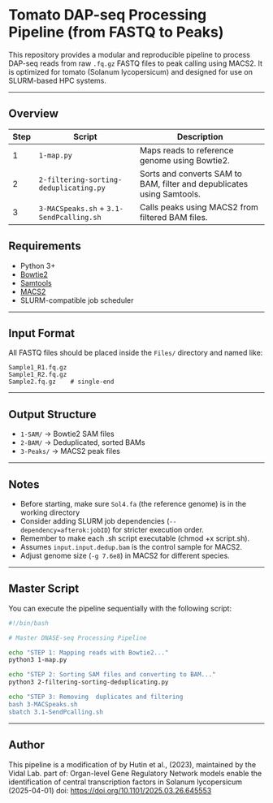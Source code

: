 # Tomato DAP-seq Processing Pipeline (from FASTQ to Peaks)

This repository provides a modular and reproducible pipeline to process DAP-seq reads from raw `.fq.gz` FASTQ files to peak calling using MACS2. It is optimized for tomato (Solanum lycopersicum) and designed for use on SLURM-based HPC systems.

---

## Overview

| Step | Script           | Description                                                               |
|------|------------------|---------------------------------------------------------------------------|
| 1    | `1-map.py`       | Maps reads to reference genome using Bowtie2.                            |
| 2    | `2-filtering-sorting-deduplicating.py`   | Sorts and converts SAM to BAM, filter and depublicates using Samtools.                 |
| 3    | `3-MACSpeaks.sh` + `3.1-SendPcalling.sh`     |  Calls peaks using MACS2 from filtered BAM files.               |


##  Requirements


- Python 3+
- [Bowtie2](http://bowtie-bio.sourceforge.net/bowtie2/)
- [Samtools](http://www.htslib.org/)
- [MACS2](https://github.com/macs3-project/MACS)
- SLURM-compatible job scheduler


---


## Input Format

All FASTQ files should be placed inside the `Files/` directory and named like:

```
Sample1_R1.fq.gz
Sample1_R2.fq.gz
Sample2.fq.gz    # single-end
```

---

## Output Structure

- `1-SAM/` → Bowtie2 SAM files
- `2-BAM/` → Deduplicated, sorted BAMs
- `3-Peaks/` → MACS2 peak files


---

##  Notes
- Before starting, make sure `Sol4.fa` (the reference genome) is in the working directory
- Consider adding SLURM job dependencies (`--dependency=afterok:jobID`) for stricter execution order.
- Remember to make each .sh script executable (chmod +x script.sh).
- Assumes `input.input.dedup.bam` is the control sample for MACS2.
- Adjust genome size (`-g 7.6e8`) in MACS2 for different species.

---

##  Master Script

You can execute the pipeline sequentially with the following script:

```bash
#!/bin/bash

# Master DNASE-seq Processing Pipeline

echo "STEP 1: Mapping reads with Bowtie2..."
python3 1-map.py

echo "STEP 2: Sorting SAM files and converting to BAM..."
python3 2-filtering-sorting-deduplicating.py

echo "STEP 3: Removing  duplicates and filtering
bash 3-MACSpeaks.sh
sbatch 3.1-SendPcalling.sh
```

---

## Author

This pipeline is a modification of by Hutin et al., (2023), maintained by the Vidal Lab.
part of:
Organ-level Gene Regulatory Network models enable the identification of central transcription factors in Solanum lycopersicum (2025-04-01)
doi: https://doi.org/10.1101/2025.03.26.645553
